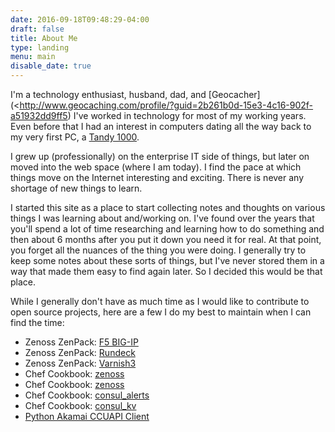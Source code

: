 ```yaml
---
date: 2016-09-18T09:48:29-04:00
draft: false
title: About Me
type: landing
menu: main
disable_date: true
---
```


I'm a technology enthusiast, husband, dad, and
[Geocacher](<http://www.geocaching.com/profile/?guid=2b261b0d-15e3-4c16-902f-a51932dd9ff5)
I've worked in technology for most of my working years. Even before that I had
an interest in computers dating all the way back to my very first PC, a
[Tandy 1000](http://en.wikipedia.org/wiki/Tandy_1000).

I grew up (professionally) on the enterprise IT side of things, but later on
moved into the web space (where I am today). I find the pace at which things
move on the Internet interesting and exciting. There is never any shortage of
new things to learn.

I started this site as a place to start collecting notes and thoughts on various
things I was learning about and/working on. I've found over the years that
you'll spend a lot of time researching and learning how to do something and
then about 6 months after you put it down you need it for real.
At that point, you forget all the nuances of the thing you were doing. I generally
try to keep some notes about these sorts of things, but I've never stored them
in a way that made them easy to find again later. So I decided this would
be that place.

While I generally don't have as much time as I would like to contribute to open
source projects, here are a few I do my best to maintain when I can find the
time:

* Zenoss ZenPack: [F5 BIG-IP](http://wiki.zenoss.org/ZenPack:F5_BIG-IP_\(Open_Source\))
* Zenoss ZenPack: [Rundeck](http://wiki.zenoss.org/ZenPack:Rundeck)
* Zenoss ZenPack: [Varnish3](http://wiki.zenoss.org/ZenPack:Varnish_3)
* Chef Cookbook: [zenoss](https://supermarket.chef.io/cookbooks/zenoss)
* Chef Cookbook: [zenoss](https://supermarket.chef.io/cookbooks/zenoss_client)
* Chef Cookbook: [consul_alerts](https://supermarket.chef.io/cookbooks/consul_alerts)
* Chef Cookbook: [consul_kv](https://supermarket.chef.io/cookbooks/consul_kv)
* [Python Akamai CCUAPI Client](https://pypi.python.org/pypi/ccuapi/1.1.2)
